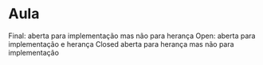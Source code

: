 # Aula

Final: aberta para implementação mas não para herança
Open: aberta para implementação e herança
Closed aberta para herança mas não para implementação